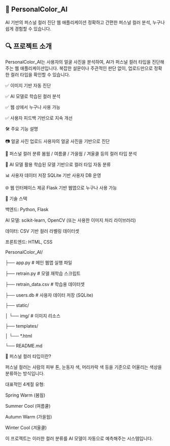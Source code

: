 ## 🧠 PersonalColor_AI

AI 기반의 퍼스널 컬러 진단 웹 애플리케이션
정확하고 간편한 퍼스널 컬러 분석, 누구나 쉽게 경험할 수 있습니다.

## 🔍 프로젝트 소개

PersonalColor_AI는 사용자의 얼굴 사진을 분석하여, AI가 퍼스널 컬러 타입을 진단해주는 웹 애플리케이션입니다.
복잡한 설문이나 주관적인 판단 없이, 업로드만으로 정확한 컬러 타입을 확인할 수 있습니다.

✅ 이미지 기반 자동 진단

✅ AI 모델로 학습된 컬러 분석

✅ 웹 상에서 누구나 사용 가능

✅ 사용자 피드백 기반으로 지속 개선

🛠️ 주요 기능 설명

📷 얼굴 사진 업로드	사용자의 얼굴 사진을 기반으로 진단

🎨 퍼스널 컬러 분류	봄웜 / 여름쿨 / 가을웜 / 겨울쿨 등의 컬러 타입 분석

🧠 AI 모델 활용	학습된 모델 기반으로 컬러 타입 자동 분류

📊 사용자 데이터 저장	SQLite 기반 사용자 DB 운영

🌐 웹 인터페이스 제공	Flask 기반 웹앱으로 누구나 사용 가능

🧪 기술 스택

백엔드: Python, Flask

AI 모델: scikit-learn, OpenCV (또는 사용한 이미지 처리 라이브러리)

데이터: CSV 기반 컬러 라벨링 데이터셋

프론트엔드: HTML, CSS

PersonalColor_AI/

├── app.py                  # 메인 웹앱 실행 파일

├── retrain.py              # 모델 재학습 스크립트

├── retrain_data.csv        # 학습용 데이터셋

├── users.db                # 사용자 데이터 저장 (SQLite)

├── static/

│   └── img/                # 이미지 리소스

├── templates/

│   └── *.html              

└── README.md

📌 퍼스널 컬러 타입이란?

퍼스널 컬러는 사람의 피부 톤, 눈동자 색, 머리카락 색 등을 기준으로
어울리는 색상을 분류하는 방식입니다.

대표적인 4계절 유형:

Spring Warm (봄웜)

Summer Cool (여름쿨)

Autumn Warm (가을웜)

Winter Cool (겨울쿨)

이 프로젝트는 이러한 컬러 분류를 AI 모델이 자동으로 예측해주는 시스템입니다.
